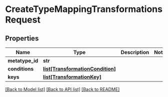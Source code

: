 # CreateTypeMappingTransformationsRequest

## Properties
Name | Type | Description | Notes
------------ | ------------- | ------------- | -------------
**metatype_id** | **str** |  | 
**conditions** | [**list[TransformationCondition]**](TransformationCondition.md) |  | 
**keys** | [**list[TransformationKey]**](TransformationKey.md) |  | 

[[Back to Model list]](../README.md#documentation-for-models) [[Back to API list]](../README.md#documentation-for-api-endpoints) [[Back to README]](../README.md)

